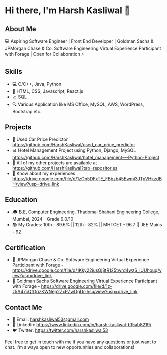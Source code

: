 #                                                                                    Hi there, I'm Harsh Kasliwal 👋

## About Me

💻 Aspiring Software Engineer | Front End Developer | Goldman Sachs & JPMorgan Chase & Co. Software Engineering Virtual Experience Participant with Forage | Open for Collaboration ⚡️

## Skills

- 💻 C/C++, Java, Python 
- 💼 HTML, CSS, Javascript, React.js
- 📈 SQL
- 🔍 Various Application like MS Office, MySQL, AWS, WordPress, Bootstrap etc.

## Projects

- 🚀 Used Car Price Predictor https://github.com/HarshKasliwal/used_car_price_predictor
- 📊 Hotel Management Project using Python, Django, MySQL https://github.com/HarshKasliwal/hotel_management---Python-Project
- 🧐 All of my other projects are available at https://github.com/HarshKasliwal?tab=repositories
- 📝 Know about my experiences https://drive.google.com/file/d/1zOn5DFxTE_FBbzb45Ewmi3JTpVHkzdBH/view?usp=drive_link

## Education

- 🎓 B.E, Computer Engineering, Thadomal Shahani Engineering College, Mumbai, 2024 - Grade 9.0/10
- 📚 My Grades: 10th - 89.6% || 12th - 82% || MHTCET - 96.7 || JEE Mains - 92 

  
## Certification

- 🏅 JPMorgan Chase & Co. Software Engineering Virtual Experience Participant with Forage - https://drive.google.com/file/d/1Kky22iusQj8tR125twrd4wzS_iUUhouq/view?usp=drive_link
- 🏅 Goldman Sachs Software Engineering Virtual Experience Participant with Forage - https://drive.google.com/file/d/1z-z5A47cQfGqzKWNep2ZxPZwDgUr-hsu/view?usp=drive_link

## Contact Me

- 📧 Email: harshkasliwal53@gmail.com
- 💼 LinkedIn: https://www.linkedin.com/in/harsh-kasliwal-b15ab8219/
- 🐦 Twitter: https://twitter.com/harshkasliwal53

Feel free to get in touch with me if you have any questions or just want to chat. I'm always open to new opportunities and collaborations!
